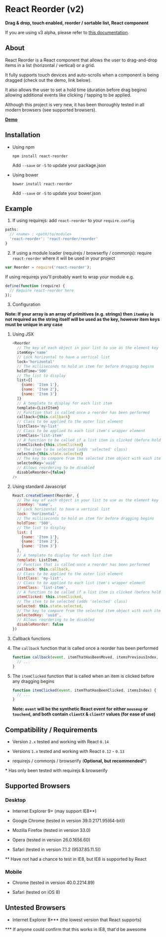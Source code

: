 # React Reorder (v2)

__Drag & drop, touch enabled, reorder / sortable list, React component__

If you are using v3 alpha, please refer to [this documentation](https://github.com/JakeSidSmith/react-reorder/blob/rework/README.md).

## About

React Reorder is a React component that allows the user to drag-and-drop items in a list (horizontal / vertical) or a grid.

It fully supports touch devices and auto-scrolls when a component is being dragged (check out the demo, link below).

It also allows the user to set a hold time (duration before drag begins) allowing additional events like clicking / tapping to be applied.

Although this project is very new, it has been thoroughly tested in all modern browsers (see supported browsers).

__[Demo](http://jakesidsmith.github.io/react-reorder/)__

## Installation

* Using npm
  ```shell
  npm install react-reorder
  ```
    Add `--save` or `-S` to update your package.json

* Using bower
  ```shell
  bower install react-reorder
  ```
    Add `--save` or `-S` to update your bower.json

## Example

1. If using requirejs: add `react-reorder` to your `require.config`

  ```javascript
  paths:
    // <name> : <path/to/module>
    'react-reorder': 'react-reorder/reorder'
  }
  ```

2. If using a module loader (requirejs / browserfiy / commonjs): require `react-reorder` where it will be used in your project

  ```javascript
  var Reorder = require('react-reorder');
  ```

  If using requirejs you'll probably want to wrap your module e.g.

  ```javascript
  define(function (require) {
    // Require react-reorder here
  });
  ```

3. Configuration

  **Note: If your array is an array of primitives (e.g. strings) then `itemKey` is not required as the string itself will be used as the key, however item keys must be unique in any case**

  1. Using JSX

      ```javascript
      <Reorder
        // The key of each object in your list to use as the element key
        itemKey='name'
        // Lock horizontal to have a vertical list
        lock='horizontal'
        // The milliseconds to hold an item for before dragging begins
        holdTime='500'
        // The list to display
        list={[
          {name: 'Item 1'},
          {name: 'Item 2'},
          {name: 'Item 3'}
        ]}
        // A template to display for each list item
        template={ListItem}
        // Function that is called once a reorder has been performed
        callback={this.callback}
        // Class to be applied to the outer list element
        listClass='my-list'
        // Class to be applied to each list item's wrapper element
        itemClass='list-item'
        // A function to be called if a list item is clicked (before hold time is up)
        itemClicked={this.itemClicked}
        // The item to be selected (adds 'selected' class)
        selected={this.state.selected}
        // The key to compare from the selected item object with each item object
        selectedKey='uuid'
        // Allows reordering to be disabled
        disableReorder={false}
      />
      ```

  2. Using standard Javascript

      ```javascript
      React.createElement(Reorder, {
        // The key of each object in your list to use as the element key
        itemKey: 'name',
        // Lock horizontal to have a vertical list
        lock: 'horizontal',
        // The milliseconds to hold an item for before dragging begins
        holdTime: '500',
        // The list to display
        list: [
          {name: 'Item 1'},
          {name: 'Item 2'},
          {name: 'Item 3'}
        ],
        // A template to display for each list item
        template: ListItem,
        // Function that is called once a reorder has been performed
        callback: this.callback,
        // Class to be applied to the outer list element
        listClass: 'my-list',
        // Class to be applied to each list item's wrapper element
        itemClass: 'list-item',
        // A function to be called if a list item is clicked (before hold time is up)
        itemClicked: this.itemClicked,
        // The item to be selected (adds 'selected' class)
        selected: this.state.selected,
        // The key to compare from the selected item object with each item object
        selectedKey: 'uuid',
        // Allows reordering to be disabled
        disableReorder: false
      })
      ```

5. Callback functions

  1. The `callback` function that is called once a reorder has been performed

      ```javascript
      function callback(event, itemThatHasBeenMoved, itemsPreviousIndex, itemsNewIndex, reorderedArray) {
        // ...
      }
      ```

  2. The `itemClicked` function that is called when an item is clicked before any dragging begins

      ```javascript
      function itemClicked(event, itemThatHasBeenClicked, itemsIndex) {
        // ...
      }
      ```

      **Note: `event` will be the synthetic React event for either `mouseup` or `touchend`, and both contain `clientX` & `clientY` values (for ease of use)**

## Compatibility / Requirements

* Version `2.x` tested and working with React `0.14`

* Versions `1.x` tested and working with React `0.12` - `0.13`

* requirejs / commonjs / browserify (__Optional, but recommended*__)

\* Has only been tested with requirejs & browserify

## Supported Browsers

### Desktop

* Internet Explorer 9+ (may support IE8**)

* Google Chrome (tested in version 39.0.2171.95(64-bit))

* Mozilla Firefox (tested in version 33.0)

* Opera (tested in version 26.0.1656.60)

* Safari (tested in version 7.1.2 (9537.85.11.5))

\** Have not had a chance to test in IE8, but IE8 is supported by React


### Mobile

* Chrome (tested in version 40.0.2214.89)

* Safari (tested on iOS 8)

## Untested Browsers

* Internet Explorer 8*** (the lowest version that React supports)

\*** If anyone could confirm that this works in IE8, that'd be awesome
